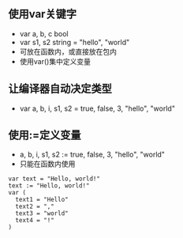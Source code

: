 ## 使用var关键字
* var a, b, c bool
* var s1, s2 string = "hello", "world"
* 可放在函数内，或直接放在包内
* 使用var()集中定义变量

## 让编译器自动决定类型
* var a, b, i, s1, s2 = true, false, 3, "hello", "world"

## 使用:=定义变量
* a, b, i, s1, s2 := true, false, 3, "hello", "world"
* 只能在函数内使用

```
var text = "Hello, world!"
text := "Hello, world!"
var (
  text1 = "Hello"
  text2 = ","
  text3 = "world"
  text4 = "!"
)
```
